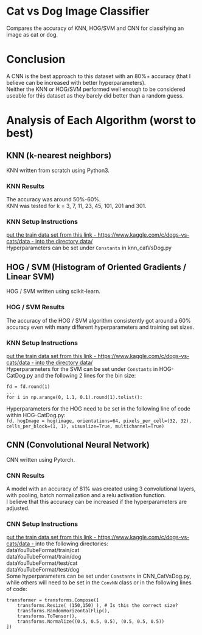 # Cat vs Dog Image Classifier
Compares the accuracy of KNN, HOG/SVM and CNN for classifying an image as cat or dog.  

# Conclusion  
A CNN is the best approach to this dataset with an 80%+ accuracy (that I believe can be increased with better hyperparameters).  
Neither the KNN or HOG/SVM performed well enough to be considered useable for this dataset as they barely did better than a random guess.  

# Analysis of Each Algorithm (worst to best)
## KNN (k-nearest neighbors)
KNN written from scratch using Python3.  
### KNN Results
The accuracy was around 50%-60%.  
KNN was tested for k = 3, 7, 11, 23, 45, 101, 201 and 301.  
### KNN Setup Instructions
[put the train data set from this link - https://www.kaggle.com/c/dogs-vs-cats/data - into the directory data/](https://www.kaggle.com/c/dogs-vs-cats/data)  
Hyperparameters can be set under `Constants` in knn_catVsDog.py  


## HOG / SVM (Histogram of Oriented Gradients / Linear SVM)  
HOG / SVM written using scikit-learn.  
### HOG / SVM Results
The accuracy of the HOG / SVM algorithm consistently got around a 60% accuracy even with many different hyperparameters and training set sizes.  
### KNN Setup Instructions
[put the train data set from this link - https://www.kaggle.com/c/dogs-vs-cats/data - into the directory data/](https://www.kaggle.com/c/dogs-vs-cats/data)  
Hyperparameters for the SVM can be set under `Constants` in HOG-CatDog.py and the following 2 lines for the bin size:  
```
fd = fd.round(1)
...
for i in np.arange(0, 1.1, 0.1).round(1).tolist():
```

Hyperparameters for the HOG need to be set in the following line of code within HOG-CatDog.py:  
`fd, hogImage = hog(image, orientations=64, pixels_per_cell=(32, 32), cells_per_block=(1, 1), visualize=True, multichannel=True)`


## CNN (Convolutional Neural Network)
CNN written using Pytorch.   
### CNN Results
A model with an accuracy of 81% was created using 3 convolutional layers, with pooling, batch normalization and a relu activation function.  
I believe that this accuracy can be increased if the hyperparameters are adjusted.  
### CNN Setup Instructions
[put the train data set from this link - https://www.kaggle.com/c/dogs-vs-cats/data - ](https://www.kaggle.com/c/dogs-vs-cats/data) into the following directories:  
dataYouTubeFormat/train/cat  
dataYouTubeFormat/train/dog  
dataYouTubeFormat/test/cat  
dataYouTubeFormat/test/dog  
Some hyperparameters can be set under `Constants` in CNN_CatVsDog.py, while others will need to be set in the `ConvNN` class or in the following lines of code:  
```
transformer = transforms.Compose([
    transforms.Resize( (150,150) ), # Is this the correct size?
    transforms.RandomHorizontalFlip(),
    transforms.ToTensor(),
    transforms.Normalize((0.5, 0.5, 0.5), (0.5, 0.5, 0.5))
])
```
